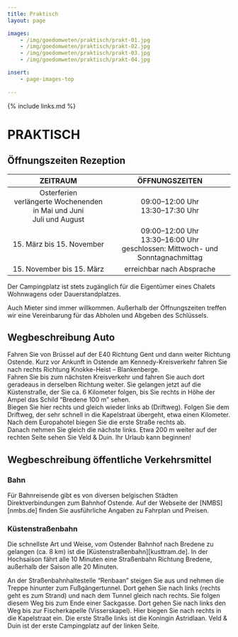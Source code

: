 ```yaml
---
title: Praktisch
layout: page

images:
    - /img/goedomweten/praktisch/prakt-01.jpg
    - /img/goedomweten/praktisch/prakt-02.jpg
    - /img/goedomweten/praktisch/prakt-03.jpg
    - /img/goedomweten/praktisch/prakt-04.jpg

insert:
    - page-images-top
    
---
```


{% include links.md %}

# PRAKTISCH


## Öffnungszeiten Rezeption

ZEITRAUM                        | ÖFFNUNGSZEITEN      | 
:------------------------------:|:-----------:|
Osterferien<br>verlängerte Wochenenden in Mai und Juni<br>Juli und August               |09:00–12:00 Uhr<br>13:30–17:30 Uhr
15. März bis 15. November        |09:00–12:00 Uhr<br>13:30–16:00 Uhr<br>geschlossen: Mittwoch- und Sonntagnachmittag
15. November bis 15. März        |erreichbar nach Absprache     


Der Campingplatz ist stets zugänglich für die Eigentümer eines Chalets Wohnwagens oder Dauerstandplatzes.

Auch Mieter sind immer willkommen. Außerhalb der Öffnungszeiten treffen wir eine Vereinbarung für das Abholen und Abgeben des Schlüssels.


## Wegbeschreibung Auto

Fahren Sie von Brüssel auf der E40 Richtung Gent und dann weiter Richtung Ostende. Kurz vor Ankunft in Ostende am Kennedy-Kreisverkehr fahren Sie nach rechts Richtung Knokke-Heist – Blankenberge.<br>
Fahren Sie bis zum nächsten Kreisverkehr und fahren Sie auch dort geradeaus in derselben Richtung weiter. Sie gelangen jetzt auf die Küstenstraße, der Sie ca. 6 Kilometer folgen, bis Sie rechts in Höhe der Ampel das Schild “Bredene 100 m” sehen.<br> 
Biegen Sie hier rechts und gleich wieder links ab (Driftweg). Folgen Sie dem Driftweg, der sehr schnell in die Kapelstraat übergeht, etwa einen Kilometer. Nach dem Europahotel biegen Sie die erste Straße rechts ab.<br>
Danach nehmen Sie gleich die nächste links. Etwa 200 m weiter auf der rechten Seite sehen Sie Veld & Duin. Ihr Urlaub kann beginnen!

## Wegbeschreibung öffentliche Verkehrsmittel


### Bahn

Für Bahnreisende gibt es von diversen belgischen Städten Direktverbindungen zum Bahnhof Ostende. Auf der Webseite der [NMBS][nmbs.de] finden Sie ausführliche Angaben zu Fahrplan und Preisen.

### Küstenstraßenbahn

Die schnellste Art und Weise, vom Ostender Bahnhof nach Bredene zu gelangen (ca. 8 km) ist die [Küstenstraßenbahn][kusttram.de]. In der Hochsaison fährt alle 10 Minuten eine Straßenbahn Richtung Bredene, außerhalb der Saison alle 20 Minuten.<br>

An der Straßenbahnhaltestelle “Renbaan” steigen Sie aus und nehmen die Treppe hinunter zum Fußgängertunnel. Dort gehen Sie nach links (rechts geht es zum Strand) und nach dem Tunnel gleich nach rechts. Sie folgen diesem Weg bis zum Ende einer Sackgasse. Dort gehen Sie nach links den Weg bis zur Fischerkapelle (Visserskapel). Hier biegen Sie nach rechts in die Kapelstraat ein. Die erste Straße links ist die Koningin Astridlaan. Veld & Duin ist der erste Campingplatz auf der linken Seite.


